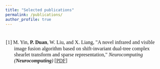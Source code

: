 ```yaml
---
title: "Selected publications"
permalink: /publications/
author_profile: true
---
```

<style>
.page__content p {
    margin: 0 0 0em;
}
p{
    /*margin: 0;*/
    /*padding: -30;*/
    /*line-height: 15px;*/
}
/* a{
	color:#7c1313;
} */
p.big {
  line-height: 1.2;
}
ul{
    /*margin: 0;*/
    /*padding: -30;*/
    line-height: 15px;
    margin-block-start: 0em;
    margin-block-end: 0em;
}
ul li, ol li {
    margin-bottom: 0.em;
}
h1, h2, h3, h4, h5, h6 {
	padding-bottom: 0.2em;
	margin: 1em 0 0.5em;
	border-bottom: 2px solid #f2f3f3;
}
br {
    line-height: 10px;
 }
</style>

<br>

<font face = "Times New Roman" size="3"> 
<ul>

<p class="big" style="text-indent: -1.6rem;margin-left: 0rem;">
<span> [1] M. Yin, <b>P. Duan</b>, W. Liu, and X. Liang, "A novel infrared and visible image fusion algorithm based on shift-invariant dual-tree complex shearlet transform and sparse representation," <i>Neurocomputing (<b>Neurocomputing</b>)</i> [<a href="[https://ieeexplore.ieee.org/stamp/stamp.jsp?arnumber=9793723](https://www.sciencedirect.com/science/article/abs/pii/S0925231216314667)" target="_blank">PDF</a>]
</span>
</p>
